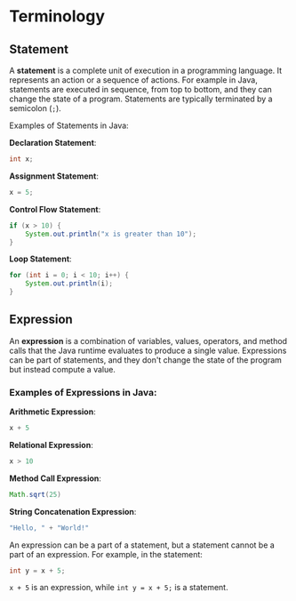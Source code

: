 # Terminology

## Statement

A **statement** is a complete unit of execution in a programming language. It represents an action or a sequence of actions. For example in Java, statements are executed in sequence, from top to bottom, and they can change the state of a program. Statements are typically terminated by a semicolon (`;`).

Examples of Statements in Java:

**Declaration Statement**:

```java
int x;
```

**Assignment Statement**:

```java
x = 5;
```

**Control Flow Statement**:

```java
if (x > 10) {
    System.out.println("x is greater than 10");
}
```

**Loop Statement**:

```java
for (int i = 0; i < 10; i++) {
    System.out.println(i);
}
```

## Expression

An **expression** is a combination of variables, values, operators, and method calls that the Java runtime evaluates to produce a single value. Expressions can be part of statements, and they don't change the state of the program but instead compute a value.

### Examples of Expressions in Java:

**Arithmetic Expression**:

```java
x + 5
```

**Relational Expression**:

```java
x > 10
```

**Method Call Expression**:

```java
Math.sqrt(25)
```

**String Concatenation Expression**:

```java
"Hello, " + "World!"
```

An expression can be a part of a statement, but a statement cannot be a part of an expression.
For example, in the statement:

```java
int y = x + 5;
```

`x + 5` is an expression, while `int y = x + 5;` is a statement.